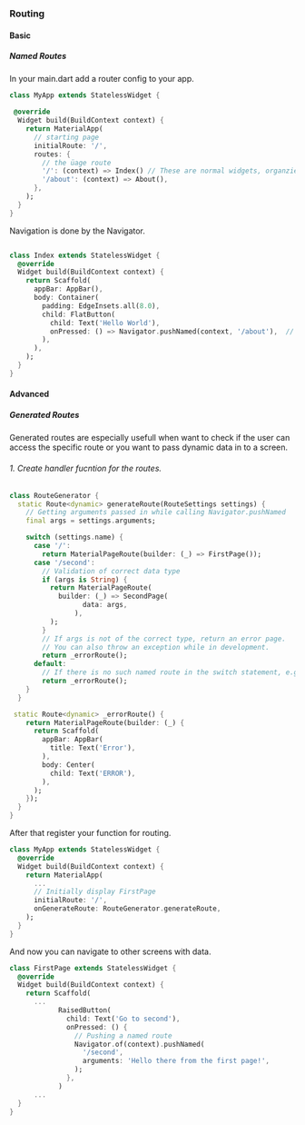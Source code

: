### Routing
#### Basic
##### Named Routes
In your main.dart add a router config to your app.

```dart 
class MyApp extends StatelessWidget {

 @override
  Widget build(BuildContext context) {
    return MaterialApp(
      // starting page
      initialRoute: '/', 
      routes: {
        // the üage route
        '/': (context) => Index() // These are normal widgets, organzie them in a sperate folder,
        '/about': (context) => About(),
      },
    );
  }
}
```

Navigation is done by the Navigator.

```dart 

class Index extends StatelessWidget {
  @override
  Widget build(BuildContext context) {
    return Scaffold(
      appBar: AppBar(),
      body: Container(
        padding: EdgeInsets.all(8.0),
        child: FlatButton(
          child: Text('Hello World'),
          onPressed: () => Navigator.pushNamed(context, '/about'),  // <-- navigates you to the About Page
        ),
      ),
    );
  }
}

```
#### Advanced
##### Generated Routes
Generated routes are especially usefull when want to check if the user can access the specific route or you want to pass dynamic data in to a screen. 
###### 1. Create handler fucntion for the routes.
```dart
class RouteGenerator {
  static Route<dynamic> generateRoute(RouteSettings settings) {
    // Getting arguments passed in while calling Navigator.pushNamed
    final args = settings.arguments;

    switch (settings.name) {
      case '/':
        return MaterialPageRoute(builder: (_) => FirstPage());
      case '/second':
        // Validation of correct data type
        if (args is String) {
          return MaterialPageRoute(
            builder: (_) => SecondPage(
                  data: args,
                ),
          );
        }
        // If args is not of the correct type, return an error page.
        // You can also throw an exception while in development.
        return _errorRoute();
      default:
        // If there is no such named route in the switch statement, e.g. /third
        return _errorRoute();
    }
  }

 static Route<dynamic> _errorRoute() {
    return MaterialPageRoute(builder: (_) {
      return Scaffold(
        appBar: AppBar(
          title: Text('Error'),
        ),
        body: Center(
          child: Text('ERROR'),
        ),
      );
    });
  }
}
```
After that register your function for routing.
```dart
class MyApp extends StatelessWidget {
  @override
  Widget build(BuildContext context) {
    return MaterialApp(
      ...
      // Initially display FirstPage
      initialRoute: '/',
      onGenerateRoute: RouteGenerator.generateRoute,
    );
  }
}
```
And now you can navigate to other screens with data. 

```dart
class FirstPage extends StatelessWidget {
  @override
  Widget build(BuildContext context) {
    return Scaffold(
      ...
            RaisedButton(
              child: Text('Go to second'),
              onPressed: () {
                // Pushing a named route
                Navigator.of(context).pushNamed(
                  '/second',
                  arguments: 'Hello there from the first page!',
                );
              },
            )
      ...
  }
}
```


